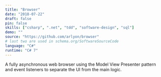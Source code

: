 ```yaml
---
title: "Browser"
date: "2018-07-22"
draft: false
pin: false
skills: ["csharp", ".net", "tdd", "software-design", "sql"]
demo: ""
source: "https://github.com/arlyon/browser"
# last two are used in schema.org/SoftwareSourceCode
language: "C#"
runtime: "C# 7"
---
```


A fully asynchronous web browser using the Model View Presenter
pattern and event listeners to separate the UI from the main logic.
